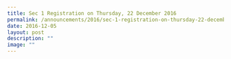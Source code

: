 ```yaml
---
title: Sec 1 Registration on Thursday, 22 December 2016
permalink: /announcements/2016/sec-1-registration-on-thursday-22-december-2016/
date: 2016-12-05
layout: post
description: ""
image: ""
---
```


